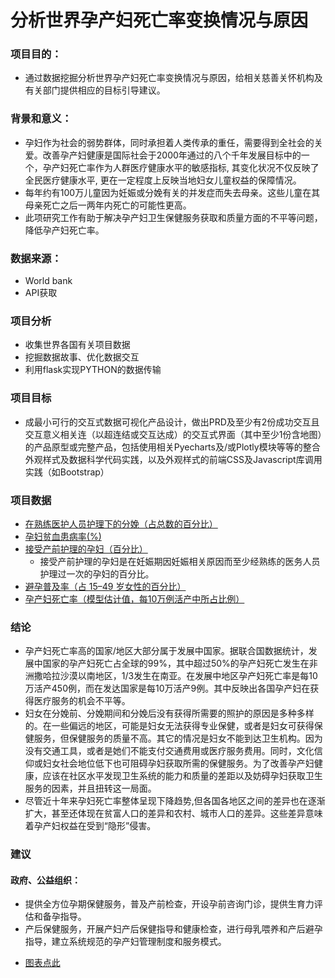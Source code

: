 # 分析世界孕产妇死亡率变换情况与原因

### 项目目的：
* 通过数据挖掘分析世界孕产妇死亡率变换情况与原因，给相关慈善关怀机构及有关部门提供相应的目标引导建议。
### 背景和意义：
* 孕妇作为社会的弱势群体，同时承担着人类传承的重任，需要得到全社会的关爱。改善孕产妇健康是国际社会于2000年通过的八个千年发展目标中的一个，孕产妇死亡率作为人群医疗健康水平的敏感指标, 其变化状况不仅反映了全民医疗健康水平, 更在一定程度上反映当地妇女儿童权益的保障情况。
* 每年约有100万儿童因为妊娠或分娩有关的并发症而失去母亲。这些儿童在其母亲死亡之后一两年内死亡的可能性更高。
* 此项研究工作有助于解决孕产妇卫生保健服务获取和质量方面的不平等问题，降低孕产妇死亡率。

### 数据来源：
* World bank
* API获取
### 项目分析
* 收集世界各国有关项目数据
* 挖掘数据故事、优化数据交互
* 利用flask实现PYTHON的数据传输
### 项目目标
* 成最小可行的交互式数据可视化产品设计，做出PRD及至少有2份成功交互且交互意义相关连（以超连结或交互达成）的交互式界面（其中至少1份含地图）的产品原型或完整产品，包括使用相关Pyecharts及/或Plotly模块等等的整合外观样式及数据科学代码实践，以及外观样式的前端CSS及Javascript库调用实践（如Bootstrap）
### 项目数据
- [在熟练医护人员护理下的分娩（占总数的百分比）](https://data.worldbank.org.cn/indicator/SH.STA.BRTC.ZS)
- [孕妇贫血患病率(%)](https://data.worldbank.org.cn/indicator/SH.PRG.ANEM)
- [接受产前护理的孕妇（百分比）](https://data.worldbank.org.cn/indicator/SH.STA.ANVC.ZS)
    - 接受产前护理的孕妇是在妊娠期因妊娠相关原因而至少经熟练的医务人员护理过一次的孕妇的百分比。
- [避孕普及率（占 15–49 岁女性的百分比）](https://data.worldbank.org.cn/indicator/SP.DYN.CONU.ZS) 
- [孕产妇死亡率（模型估计值，每10万例活产中所占比例）](https://data.worldbank.org.cn/indicator/SH.STA.MMRT)
### 结论
* 孕产妇死亡率高的国家/地区大部分属于发展中国家。据联合国数据统计，发展中国家的孕产妇死亡占全球的99%，其中超过50%的孕产妇死亡发生在非洲撒哈拉沙漠以南地区，1/3发生在南亚。在发展中地区孕产妇死亡率是每10万活产450例，而在发达国家是每10万活产9例。其中反映出各国孕产妇在获得医疗服务的机会不平等。
* 妇女在分娩前、分娩期间和分娩后没有获得所需要的照护的原因是多种多样的。在一些偏远的地区，可能是妇女无法获得专业保健，或者是妇女可获得保健服务，但保健服务的质量不高。其它的情况是妇女不能到达卫生机构。因为没有交通工具，或者是她们不能支付交通费用或医疗服务费用。同时，文化信仰或妇女社会地位低下也可阻碍孕妇获取所需的保健服务。为了改善孕产妇健康，应该在社区水平发现卫生系统的能力和质量的差距以及妨碍孕妇获取卫生服务的因素，并且扭转这一局面。
* 尽管近十年来孕妇死亡率整体呈现下降趋势,但各国各地区之间的差异也在逐渐扩大，甚至还体现在贫富人口的差异和农村、城市人口的差异。这些差异意味着孕产妇权益在受到“隐形”侵害。
### 建议
#### 政府、公益组织：
* 提供全方位孕期保健服务，普及产前检查，开设孕前咨询门诊，提供生育力评估和备孕指导。
* 产后保健服务，开展产妇产后保健指导和健康检查，进行母乳喂养和产后避孕指导，建立系统规范的孕产妇管理制度和服务模式。
- [图表点此](http://nfunm061.gitee.io/hdd) 

